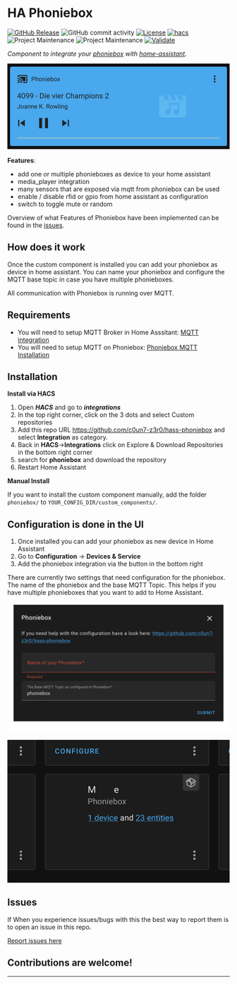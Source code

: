 # HA Phoniebox

[![GitHub Release][releases-shield]][releases]
![GitHub commit activity][commits-shield]
[![License][license-shield]](LICENSE)
[![hacs][hacsbadge]][hacs]
![Project Maintenance][maintenance-shield]
![Project Maintenance](https://img.shields.io/maintenance/yes/2022.svg?style=for-the-badge)
[![Validate](https://github.com/c0un7-z3r0/hass-phoniebox/actions/workflows/validate.yml/badge.svg)](https://github.com/c0un7-z3r0/hass-phoniebox/actions/workflows/validate.yml)


_Component to integrate your [phoniebox][phoniebox-repo] with [home-assistant][ha-website]._

![ha phoniebox mediaplayer](https://github.com/c0un7-z3r0/hass-phoniebox/blob/main/assets/media_player.png)

**Features**:
    
- add one or multiple phonieboxes as device to your home assistant
- media_player integration
- many sensors that are exposed via mqtt from phoniebox can be used
- enable / disable rfid or gpio from home assistant as configuration
- switch to toggle mute or random 

Overview of what Features of Phoniebox have been implemented can be found in the [issues](https://github.com/c0un7-z3r0/hass-phoniebox/issues?q=is%3Aissue+is%3Aopen+label%3Aenhancement). 

## How does it work
Once the custom component is installed you can add your phoniebox as device in home assistant. 
You can name your phoniebox and configure the MQTT base topic in case you have multiple phonieboxes.

All communication with Phoniebox is running over MQTT.

## Requirements
- You will need to setup MQTT Broker in Home Asssitant: [MQTT integration][ha_mqtt]  
- You will need to setup MQTT on Phoniebox: [Phoniebox MQTT Installation][phoniebox_mqtt_setup]

## Installation

**Install via HACS**

1. Open _**HACS**_ and go to _**integrations**_
2. In the top right corner, click on the 3 dots and select Custom repositories
3. Add this repo URL https://github.com/c0un7-z3r0/hass-phoniebox and select **Integration** as category.
4. Back in **HACS**->**Integrations** click on Explore & Download Repositories in the bottom right corner
5. search for **phoniebox** and download the repository
6. Restart Home Assistant

**Manual Install**

If you want to install the custom component manually, add the folder `phoniebox/` to `YOUR_CONFIG_DIR/custom_components/`.

## Configuration is done in the UI

1. Once installed you can add your phoniebox as new device in Home Assistant
2. Go to **Configuration** -> **Devices & Service**
3. Add the phoniebox integration via the button in the bottom right

There are currently two settings that need configuration for the phoniebox. The name of the phoniebox
and the base MQTT Topic. This helps if you have multiple phonieboxes that you want to add to Home Assistant.

![ha phoniebox config](https://github.com/c0un7-z3r0/hass-phoniebox/blob/main/assets/configuration_options.png)

![ha phoniebox integration](https://github.com/c0un7-z3r0/hass-phoniebox/blob/main/assets/device.png)

## Issues

If When you experience issues/bugs with this the best way to report them is to open an issue in this repo.

[Report issues here](https://github.com/c0un7-z3r0/hass-phoniebox/issues)

<!---->

## Contributions are welcome!

***

[hass-phoniebox]: https://github.com/c0un7-z3r0/hass-phoniebox

[commits-shield]: https://img.shields.io/github/commit-activity/w/c0un7-z3r0/hass-phoniebox?style=for-the-badge

[commits]: https://github.com/c0un7-z3r0/hass-phoniebox/commits/main

[hacs]: https://github.com/custom-components/hacs

[hacsbadge]: https://img.shields.io/badge/HACS-Custom-orange.svg?style=for-the-badge

[ha-forum]: https://community.home-assistant.io/

[ha-website]: https://www.home-assistant.io/

[license-shield]: https://img.shields.io/github/license/c0un7-z3r0/hass-phoniebox?style=for-the-badge

[maintenance-shield]: https://img.shields.io/badge/maintainer-%40c0un7--z3r0-blue.svg?style=for-the-badge

[releases-shield]: https://img.shields.io/github/release/c0un7-z3r0/hass-phoniebox?style=for-the-badge

[releases]: https://github.com/c0un7-z3r0/hass-phoniebox/releases

[phoniebox-repo]: https://github.com/MiczFlor/RPi-Jukebox-RFID
[phoniebox_mqtt_setup]: https://github.com/MiczFlor/RPi-Jukebox-RFID/tree/develop/components/smart-home-automation/MQTT-protocol#installation
[ha_mqtt]: https://www.home-assistant.io/integrations/mqtt
